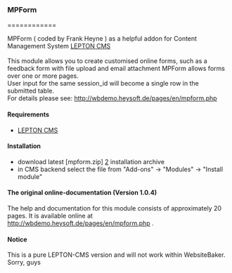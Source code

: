 ### MPForm
============

MPForm ( coded by Frank Heyne ) as a helpful addon for Content Management System [LEPTON CMS][1]<br /><br />
This module allows you to create customised online forms, such as a feedback form with file upload and email attachment
MPForm allows forms over one or more pages.<br />
User input for the same session_id will become a single row in the submitted table.<br />
For details please see: http://wbdemo.heysoft.de/pages/en/mpform.php

#### Requirements

* [LEPTON CMS][1]

#### Installation

* download latest [mpform.zip] [2] installation archive
* in CMS backend select the file from "Add-ons" -> "Modules" -> "Install module"

#### The original online-documentation (Version 1.0.4)

The help and documentation for this module consists of approximately 20 pages.
It is available online at http://wbdemo.heysoft.de/pages/en/mpform.php .

#### Notice

This is a pure LEPTON-CMS version and will not work within WebsiteBaker.
Sorry, guys

[1]: http://lepton-cms.org "LEPTON CMS"
[2]: http://www.lepton-cms.com/lepador/modules/mpform.php
